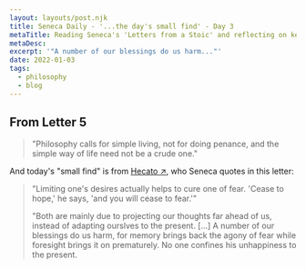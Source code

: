 ```yaml
---
layout: layouts/post.njk
title: Seneca Daily - '...the day's small find' - Day 3
metaTitle: Reading Seneca's 'Letters from a Stoic' and reflecting on key insights
metaDesc:
excerpt: '"A number of our blessings do us harm..."'
date: 2022-01-03
tags:
  - philosophy
  - blog
---
```


## From Letter 5

>"Philosophy calls for simple living, not for doing penance, and the simple way of life need not be a crude one."

And today's "small find" is from <a href="https://en.wikipedia.org/wiki/Hecato_of_Rhodes" target="_blank">Hecato ↗</a>, who Seneca quotes in this letter:


>"Limiting one's desires actually helps to cure one of fear. 'Cease to hope,' he says, 'and you will cease to fear.'"
>
>"Both are mainly due to projecting our thoughts far ahead of us, instead of adapting ourslves to the present. [...] A number of our blessings do us harm, for memory brings back the agony of fear while foresight brings it on prematurely. No one confines his unhappiness to the present.